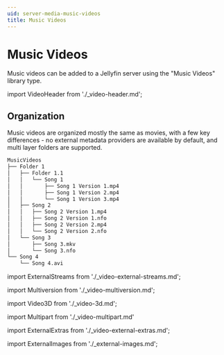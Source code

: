```yaml
---
uid: server-media-music-videos
title: Music Videos
---
```


# Music Videos

Music videos can be added to a Jellyfin server using the "Music Videos" library type.

import VideoHeader from './\_video-header.md';

<VideoHeader />

## Organization

Music videos are organized mostly the same as movies, with a few key differences - no external metadata providers are available by default, and multi layer folders are supported.

```txt
MusicVideos
├── Folder 1
│   ├── Folder 1.1
│   │   └── Song 1
│   │       ├── Song 1 Version 1.mp4
│   │       ├── Song 1 Version 2.mp4
│   │       └── Song 1 Version 3.mp4
│   ├── Song 2
│   │   ├── Song 2 Version 1.mp4
│   │   ├── Song 2 Version 1.nfo
│   │   ├── Song 2 Version 2.mp4
│   │   └── Song 2 Version 2.nfo
│   └── Song 3
│       ├── Song 3.mkv
│       └── Song 3.nfo
└── Song 4
    └── Song 4.avi
```

import ExternalStreams from './\_video-external-streams.md';

<ExternalStreams />

import Multiversion from './\_video-multiversion.md';

<Multiversion />

import Video3D from './\_video-3d.md';

<Video3D />

import Multipart from './\_video-multipart.md'

<Multipart />

import ExternalExtras from './\_video-external-extras.md';

<ExternalExtras />

import ExternalImages from './\_external-images.md';

<ExternalImages />
